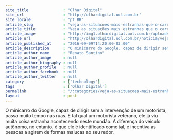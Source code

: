 ```yaml
---
site_title               : "Olhar Digital"
site_url                 : "http://olhardigital.uol.com.br"
site_locale              : "pt_BR"
article_slug             : "veja-as-situacoes-mais-estranhas-que-o-carro-autonomo-do-google-enfrentou"
article_title            : "Veja as situações mais estranhas que o carro autônomo do Google enfrentou"
article_image            : "http://img1.olhardigital.uol.com.br/uploads/acervo_imagens/2016/01/20160114174353_660_420.jpg"
article_url              : "http://olhardigital.uol.com.br/noticia/veja-as-situacoes-mais-estranhas-que-o-carro-autonomo-do-google-enfrentou/61998"
article_published_at     : "2016-09-09T14:20:00-03:00"
article_description      : "O minicarro do Google, capaz de dirigir sem a intervenção de um motorista, passa muito tempo nas ruas. E tal qual um motorista veterano, ele já viu muita coisa estranha acontecendo neste mundão. A diferença do veículo autônomo, no entanto, é que ele é identificado como tal, e incentiva as pessoas a agirem de formas malucas ao seu redor."
article_author_name      : "Renato Santino"
article_author_image     : null
article_author_biography : null
article_author_profile   : null
article_author_facebook  : null
article_author_twitter   : null
category                 : ['technology']
tags                     : ['Olhar Digital']
permalink                : "/:categories/veja-as-situacoes-mais-estranhas-que-o-carro-autonomo-do-google-enfrentou/"
layout                   : post
---
```


O minicarro do Google, capaz de dirigir sem a intervenção de um motorista, passa muito tempo nas ruas. E tal qual um motorista veterano, ele já viu muita coisa estranha acontecendo neste mundão. A diferença do veículo autônomo, no entanto, é que ele é identificado como tal, e incentiva as pessoas a agirem de formas malucas ao seu redor.
